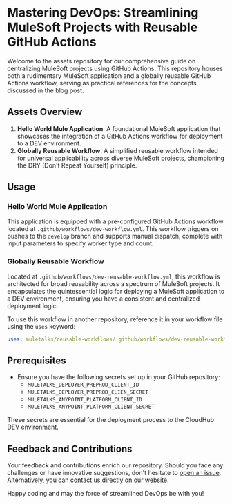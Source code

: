 # Mastering DevOps: Streamlining MuleSoft Projects with Reusable GitHub Actions

Welcome to the assets repository for our comprehensive guide on centralizing MuleSoft projects using GitHub Actions. This repository houses both a rudimentary MuleSoft application and a globally reusable GitHub Actions workflow, serving as practical references for the concepts discussed in the blog post.

## Assets Overview

1. **Hello World Mule Application**: A foundational MuleSoft application that showcases the integration of a GitHub Actions workflow for deployment to a DEV environment.
2. **Globally Reusable Workflow**: A simplified reusable workflow intended for universal applicability across diverse MuleSoft projects, championing the DRY (Don't Repeat Yourself) principle.

## Usage

### Hello World Mule Application

This application is equipped with a pre-configured GitHub Actions workflow located at `.github/workflows/dev-workflow.yml`. This workflow triggers on pushes to the `develop` branch and supports manual dispatch, complete with input parameters to specify worker type and count.

### Globally Reusable Workflow

Located at `.github/workflows/dev-reusable-workflow.yml`, this workflow is architected for broad reusability across a spectrum of MuleSoft projects. It encapsulates the quintessential logic for deploying a MuleSoft application to a DEV environment, ensuring you have a consistent and centralized deployment logic.

To use this workflow in another repository, reference it in your workflow file using the `uses` keyword:

```yaml
uses: muletalks/reusable-workflows/.github/workflows/dev-reusable-workflow.yml@master
```

## Prerequisites

- Ensure you have the following secrets set up in your GitHub repository:
  - `MULETALKS_DEPLOYER_PREPROD_CLIENT_ID`
  - `MULETALKS_DEPLOYER_PREPROD_CLIEN_SECRET`
  - `MULETALKS_ANYPOINT_PLATFORM_CLIENT_ID`
  - `MULETALKS_ANYPOINT_PLATFORM_CLIENT_SECRET`

These secrets are essential for the deployment process to the CloudHub DEV environment.

## Feedback and Contributions

Your feedback and contributions enrich our repository. Should you face any challenges or have innovative suggestions, don't hesitate to [open an issue](https://github.com/muletalks/public-assets/issues/new). Alternatively, you can [contact us directly on our website](https://muletalks.dev/contact/).

Happy coding and may the force of streamlined DevOps be with you!
